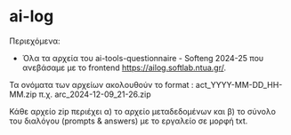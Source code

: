 # ai-log

Περιεχόμενα:

- Όλα τα αρχεία του ai-tools-questionnaire - Softeng 2024-25 που ανεβάσαμε με το frontend https://ailog.softlab.ntua.gr/.

Τα ονόματα των αρχείων ακολουθούν το format : act_YYYY-MM-DD_HH-MM.zip
π.χ. arc_2024-12-09_21-26.zip
  
Κάθε αρχείο zip περιέχει α) το αρχείο μεταδεδομένων και β) το σύνολο του διαλόγου (prompts & answers) με το εργαλείο σε μορφή txt.
  